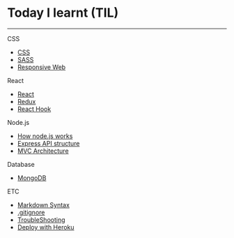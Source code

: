 # Today I learnt (TIL)

---

CSS

- [CSS](https://github.com/kkoomin/TIL/blob/master/CSS/css.md)
- [SASS](https://github.com/kkoomin/TIL/blob/master/CSS/sass.md)
- [Responsive Web](https://github.com/kkoomin/TIL/blob/master/CSS/responsive-web.md)

React

- [React](https://github.com/kkoomin/TIL/blob/master/JavaScript/React/react.md)
- [Redux](https://github.com/kkoomin/TIL/blob/master/JavaScript/redux.md)
- [React Hook](https://github.com/kkoomin/TIL/blob/master/JavaScript/React/react-hook.md)

Node.js

- [How node.js works](https://github.com/kkoomin/TIL/blob/master/JavaScript/nodeJS/2-how-node-works/README.md)
- [Express API structure](https://github.com/kkoomin/TIL/blob/master/JavaScript/nodeJS/4-natours/README.md)
- [MVC Architecture](https://github.com/kkoomin/TIL/blob/master/JavaScript/nodeJS/backend-architecture.md)

Database

- [MongoDB](https://github.com/kkoomin/TIL/blob/master/Database/mongoDB.md)

ETC

- [Markdown Syntax](https://github.com/kkoomin/TIL/blob/master/ETC/extra-lecture-markdown.md)
- [.gitignore](https://github.com/kkoomin/TIL/blob/master/ETC/gitignore.md)
- [TroubleShooting](https://github.com/kkoomin/TIL/blob/master/ETC/trouble-shooting.md)
- [Deploy with Heroku](https://github.com/kkoomin/TIL/blob/master/ETC/deploy-heroku.md)

